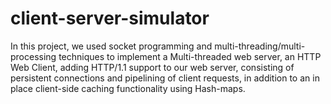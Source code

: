 # client-server-simulator
In this project, we used socket programming and multi-threading/multi-processing techniques to implement a Multi-threaded web server, an HTTP Web Client, adding HTTP/1.1 support to our web server, consisting of persistent connections and pipelining of client requests, in addition to an in place client-side caching functionality using Hash-maps.
